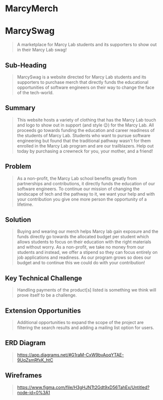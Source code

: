 # MarcyMerch
# MarcySwag 
> A marketplace for Marcy Lab students and its supporters to show out in their Marcy Lab swag!

## Sub-Heading 
> MarcySwag is a website directed for Marcy Lab students and its supporters to purchase merch that directly funds the educational opportunities of software engineers on their way to change the face of the tech-world.

## Summary 
> This website hosts a variety of clothing that has the Marcy Lab touch and logo to show out in support (and style :wink:) for the Marcy Lab. All proceeds go towards funding the education and career readiness of the students of Marcy Lab. Students who want to pursue software engineering but found that the traditional pathway wasn't for them enrolled in the Marcy Lab program and are our trailblazers. Help out today by purchasing a crewneck for you, your mother, and a friend! 

## Problem 
> As a non-profit, the Marcy Lab school benefits greatly from partnerships and contributions, it directly funds the education of our software engineers. To continue our mission of changing the landscape of tech and the pathway to it, we want your help and with your contribution you give one more person the opportunity of a lifetime.

## Solution
> Buying and wearing our merch helps Marcy lab gain exposure and the funds directly go towards the allocated budget per student which allows students to focus on their education with the right materials and without worry. As a non-profit, we take no money from our students and instead, we offer a stipend so they can focus entirely on job applications and readiness. As our program grows so does our budget and to continue this we could do with your contribution!

## Key Technical Challenge 
> Handling payments of the product[s] listed is something we think will prove itself to be a challenge.

## Extension Opportunities 
> Additional opportunities to expand the scope of the project are filtering the search results and adding a mailing list option for users. 

## ERD Diagram 
> https://app.diagrams.net/#G1raM-CxW9bvAoqYTAE-9UqZsmRfxK_htC

## Wireframes 
> https://www.figma.com/file/H3gHJNTt2Gdt9xD56TahEx/Untitled?node-id=0%3A1
